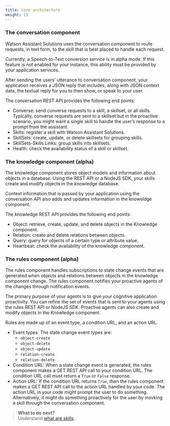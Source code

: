 ```yaml
---
title: Core architecture
weight: 15
---
```

### The conversation component
Watson Assistant Solutions uses the conversation component to route requests, in text form, to the skill that is best placed to handle each request.

Currently, a Speech-to-Text conversion service is in alpha mode. If this feature is not enabled for your instance, this ability must be provided by your application services.

After sending the users’ utterance to conversation component, your application receives a JSON reply that includes, along with JSON context data, the textual reply for you to then show, or speak to your user.

The conversation REST API provides the following end points:
- Converse: send converse requests to a skill, a skillset, or all skills.  Typically, converse requests are sent to a skillset but in the proactive scenario, you might want a single skill to handle the user’s response to a prompt from the assistant.
- Skills: register a skill with Watson Assistant Solutions.
- SkillSets: create, update, or delete skillsets for grouping skills.
- SkillSets-Skills Links: group skills into skillsets.
- Health: check the availability status of a skill or skillset.

###  The knowledge component (alpha)
The knowledge component stores object models and information about objects in a database. Using the REST API or a NodeJS SDK, your skills create and modify objects in the knowledge database.

Context information that is passed by your application using the conversation API also adds and updates information in the knoweldge component.

The knowledge REST API provides the following end points:
- Object:  retrieve, create, update, and delete objects in the Knowledge component.
- Relation: create and delete relations between objects.
- Query: query for objects of a certain type or attribute value.
- Heartbeat: check the availability of the knowledge component.

### The rules component (alpha)
The rules component handles subscriptions to state change events that are generated when objects and relations between objects in the knowledge component change.  The rules component notifies your proactive agents of the changes through notification events.

The primary purpose of your agents is to give your cognitive application proactivity. You can refine the set of events that is sent to your agents using the rules REST API or NodeJS SDK.  Proactive agents can also create and modify objects in the Knowledge component.

Rules are made up of an event type, a condition URL, and an action URL.
- Event types: The state change event types are:
  - `object-create`
  - `object-delete `
  - `object-update`
  - `relation-create`
  - `relation-delete`
- Condition URL: When a state change event is generated, the rules component makes a GET REST API call to your condition URL. The condition URL call must return a `True` or `False` response.
- Action URL: If the condition URL returns `True`, then the rules component makes a GET REST API call to the action URL handled by your code. The action URL in your code might prompt the user to do something.  Alternatively, it might do something proactively for the user by inovking a skill through the conversation component.

> **What to do next?**<br/>
Understand [what are skills]({{site.baseurl}}/skill/what-are-they).
